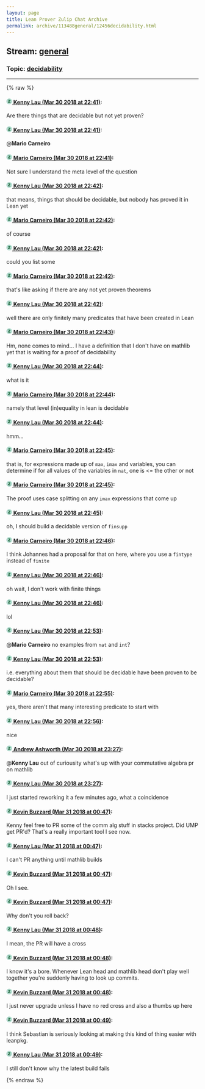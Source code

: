```yaml
---
layout: page
title: Lean Prover Zulip Chat Archive 
permalink: archive/113488general/12456decidability.html
---
```


## Stream: [general](index.html)
### Topic: [decidability](12456decidability.html)

---


{% raw %}
#### [![Click to go to Zulip](../../assets/img/zulip2.png) Kenny Lau (Mar 30 2018 at 22:41)](https://leanprover.zulipchat.com/#narrow/stream/113488-general/topic/decidability/near/124428848):
Are there things that are decidable but not yet proven?

#### [![Click to go to Zulip](../../assets/img/zulip2.png) Kenny Lau (Mar 30 2018 at 22:41)](https://leanprover.zulipchat.com/#narrow/stream/113488-general/topic/decidability/near/124428850):
@**Mario Carneiro**

#### [![Click to go to Zulip](../../assets/img/zulip2.png) Mario Carneiro (Mar 30 2018 at 22:41)](https://leanprover.zulipchat.com/#narrow/stream/113488-general/topic/decidability/near/124428860):
Not sure I understand the meta level of the question

#### [![Click to go to Zulip](../../assets/img/zulip2.png) Kenny Lau (Mar 30 2018 at 22:42)](https://leanprover.zulipchat.com/#narrow/stream/113488-general/topic/decidability/near/124428902):
that means, things that should be decidable, but nobody has proved it in Lean yet

#### [![Click to go to Zulip](../../assets/img/zulip2.png) Mario Carneiro (Mar 30 2018 at 22:42)](https://leanprover.zulipchat.com/#narrow/stream/113488-general/topic/decidability/near/124428905):
of course

#### [![Click to go to Zulip](../../assets/img/zulip2.png) Kenny Lau (Mar 30 2018 at 22:42)](https://leanprover.zulipchat.com/#narrow/stream/113488-general/topic/decidability/near/124428906):
could you list some

#### [![Click to go to Zulip](../../assets/img/zulip2.png) Mario Carneiro (Mar 30 2018 at 22:42)](https://leanprover.zulipchat.com/#narrow/stream/113488-general/topic/decidability/near/124428908):
that's like asking if there are any not yet proven theorems

#### [![Click to go to Zulip](../../assets/img/zulip2.png) Kenny Lau (Mar 30 2018 at 22:42)](https://leanprover.zulipchat.com/#narrow/stream/113488-general/topic/decidability/near/124428920):
well there are only finitely many predicates that have been created in Lean

#### [![Click to go to Zulip](../../assets/img/zulip2.png) Mario Carneiro (Mar 30 2018 at 22:43)](https://leanprover.zulipchat.com/#narrow/stream/113488-general/topic/decidability/near/124428942):
Hm, none comes to mind... I have a definition that I don't have on mathlib yet that is waiting for a proof of decidability

#### [![Click to go to Zulip](../../assets/img/zulip2.png) Kenny Lau (Mar 30 2018 at 22:44)](https://leanprover.zulipchat.com/#narrow/stream/113488-general/topic/decidability/near/124428945):
what is it

#### [![Click to go to Zulip](../../assets/img/zulip2.png) Mario Carneiro (Mar 30 2018 at 22:44)](https://leanprover.zulipchat.com/#narrow/stream/113488-general/topic/decidability/near/124428987):
namely that level (in)equality in lean is decidable

#### [![Click to go to Zulip](../../assets/img/zulip2.png) Kenny Lau (Mar 30 2018 at 22:44)](https://leanprover.zulipchat.com/#narrow/stream/113488-general/topic/decidability/near/124428992):
hmm...

#### [![Click to go to Zulip](../../assets/img/zulip2.png) Mario Carneiro (Mar 30 2018 at 22:45)](https://leanprover.zulipchat.com/#narrow/stream/113488-general/topic/decidability/near/124429012):
that is, for expressions made up of `max`, `imax` and variables, you can determine if for all values of the variables in `nat`, one is <= the other or not

#### [![Click to go to Zulip](../../assets/img/zulip2.png) Mario Carneiro (Mar 30 2018 at 22:45)](https://leanprover.zulipchat.com/#narrow/stream/113488-general/topic/decidability/near/124429027):
The proof uses case splitting on any `imax` expressions that come up

#### [![Click to go to Zulip](../../assets/img/zulip2.png) Kenny Lau (Mar 30 2018 at 22:45)](https://leanprover.zulipchat.com/#narrow/stream/113488-general/topic/decidability/near/124429032):
oh, I should build a decidable version of `finsupp`

#### [![Click to go to Zulip](../../assets/img/zulip2.png) Mario Carneiro (Mar 30 2018 at 22:46)](https://leanprover.zulipchat.com/#narrow/stream/113488-general/topic/decidability/near/124429086):
I think Johannes had a proposal for that on here, where you use a `fintype` instead of `finite`

#### [![Click to go to Zulip](../../assets/img/zulip2.png) Kenny Lau (Mar 30 2018 at 22:46)](https://leanprover.zulipchat.com/#narrow/stream/113488-general/topic/decidability/near/124429095):
oh wait, I don't work with finite things

#### [![Click to go to Zulip](../../assets/img/zulip2.png) Kenny Lau (Mar 30 2018 at 22:46)](https://leanprover.zulipchat.com/#narrow/stream/113488-general/topic/decidability/near/124429096):
lol

#### [![Click to go to Zulip](../../assets/img/zulip2.png) Kenny Lau (Mar 30 2018 at 22:53)](https://leanprover.zulipchat.com/#narrow/stream/113488-general/topic/decidability/near/124429371):
@**Mario Carneiro** no examples from `nat` and `int`?

#### [![Click to go to Zulip](../../assets/img/zulip2.png) Kenny Lau (Mar 30 2018 at 22:53)](https://leanprover.zulipchat.com/#narrow/stream/113488-general/topic/decidability/near/124429372):
i.e. everything about them that should be decidable have been proven to be decidable?

#### [![Click to go to Zulip](../../assets/img/zulip2.png) Mario Carneiro (Mar 30 2018 at 22:55)](https://leanprover.zulipchat.com/#narrow/stream/113488-general/topic/decidability/near/124429446):
yes, there aren't that many interesting predicate to start with

#### [![Click to go to Zulip](../../assets/img/zulip2.png) Kenny Lau (Mar 30 2018 at 22:56)](https://leanprover.zulipchat.com/#narrow/stream/113488-general/topic/decidability/near/124429495):
nice

#### [![Click to go to Zulip](../../assets/img/zulip2.png) Andrew Ashworth (Mar 30 2018 at 23:27)](https://leanprover.zulipchat.com/#narrow/stream/113488-general/topic/decidability/near/124430652):
@**Kenny Lau** out of curiousity what's up with your commutative algebra pr on mathlib

#### [![Click to go to Zulip](../../assets/img/zulip2.png) Kenny Lau (Mar 30 2018 at 23:27)](https://leanprover.zulipchat.com/#narrow/stream/113488-general/topic/decidability/near/124430671):
I just started reworking it a few minutes ago, what a coincidence

#### [![Click to go to Zulip](../../assets/img/zulip2.png) Kevin Buzzard (Mar 31 2018 at 00:47)](https://leanprover.zulipchat.com/#narrow/stream/113488-general/topic/decidability/near/124433277):
Kenny feel free to PR some of the comm alg stuff in stacks project. Did UMP get PR'd? That's a really important tool I see now.

#### [![Click to go to Zulip](../../assets/img/zulip2.png) Kenny Lau (Mar 31 2018 at 00:47)](https://leanprover.zulipchat.com/#narrow/stream/113488-general/topic/decidability/near/124433281):
I can't PR anything until mathlib builds

#### [![Click to go to Zulip](../../assets/img/zulip2.png) Kevin Buzzard (Mar 31 2018 at 00:47)](https://leanprover.zulipchat.com/#narrow/stream/113488-general/topic/decidability/near/124433282):
Oh I see.

#### [![Click to go to Zulip](../../assets/img/zulip2.png) Kevin Buzzard (Mar 31 2018 at 00:47)](https://leanprover.zulipchat.com/#narrow/stream/113488-general/topic/decidability/near/124433283):
Why don't you roll back?

#### [![Click to go to Zulip](../../assets/img/zulip2.png) Kenny Lau (Mar 31 2018 at 00:48)](https://leanprover.zulipchat.com/#narrow/stream/113488-general/topic/decidability/near/124433324):
I mean, the PR will have a cross

#### [![Click to go to Zulip](../../assets/img/zulip2.png) Kevin Buzzard (Mar 31 2018 at 00:48)](https://leanprover.zulipchat.com/#narrow/stream/113488-general/topic/decidability/near/124433326):
I know it's a bore. Whenever Lean head and mathlib head don't play well together you're suddenly having to look up commits.

#### [![Click to go to Zulip](../../assets/img/zulip2.png) Kevin Buzzard (Mar 31 2018 at 00:48)](https://leanprover.zulipchat.com/#narrow/stream/113488-general/topic/decidability/near/124433332):
I just never upgrade unless I have no red cross and also a thumbs up here

#### [![Click to go to Zulip](../../assets/img/zulip2.png) Kevin Buzzard (Mar 31 2018 at 00:49)](https://leanprover.zulipchat.com/#narrow/stream/113488-general/topic/decidability/near/124433342):
I think Sebastian is seriously looking at making this kind of thing easier with leanpkg.

#### [![Click to go to Zulip](../../assets/img/zulip2.png) Kenny Lau (Mar 31 2018 at 00:49)](https://leanprover.zulipchat.com/#narrow/stream/113488-general/topic/decidability/near/124433346):
I still don't know why the latest build fails


{% endraw %}
